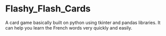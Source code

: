 # Flashy_Flash_Cards
A card game basically built on python using tkinter and pandas libraries. It can help you learn the French words very quickly and easily.
